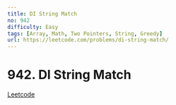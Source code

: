 ```yaml
---
title: DI String Match
no: 942
difficulty: Easy
tags: [Array, Math, Two Pointers, String, Greedy]
url: https://leetcode.com/problems/di-string-match/
---
```


# 942. DI String Match

[Leetcode](https://leetcode.com/problems/di-string-match/)

